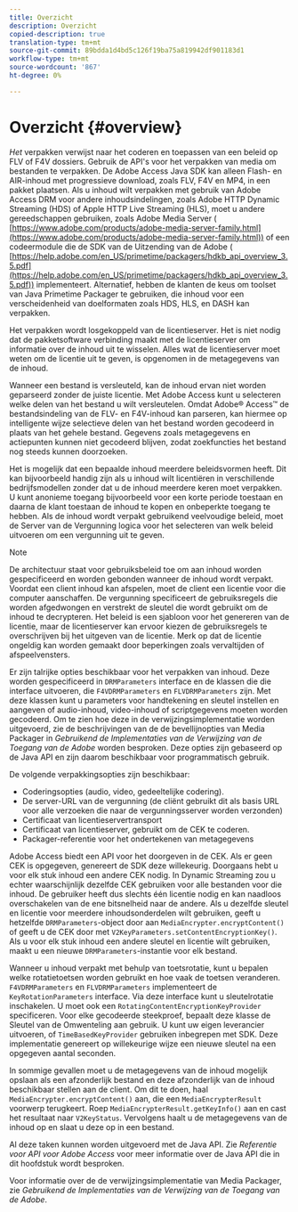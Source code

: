 ```yaml
---
title: Overzicht
description: Overzicht
copied-description: true
translation-type: tm+mt
source-git-commit: 89bdda1d4bd5c126f19ba75a819942df901183d1
workflow-type: tm+mt
source-wordcount: '867'
ht-degree: 0%

---
```



# Overzicht {#overview}

*Het* verpakken verwijst naar het coderen en toepassen van een beleid op FLV of F4V dossiers. Gebruik de API&#39;s voor het verpakken van media om bestanden te verpakken. De Adobe Access Java SDK kan alleen Flash- en AIR-inhoud met progressieve download, zoals FLV, F4V en MP4, in een pakket plaatsen. Als u inhoud wilt verpakken met gebruik van Adobe Access DRM voor andere inhoudsindelingen, zoals Adobe HTTP Dynamic Streaming (HDS) of Apple HTTP Live Streaming (HLS), moet u andere gereedschappen gebruiken, zoals Adobe Media Server ( [https://www.adobe.com/products/adobe-media-server-family.html](https://www.adobe.com/products/adobe-media-server-family.html)) of een codeermodule die de SDK van de Uitzending van de Adobe ( [https://help.adobe.com/en_US/primetime/packagers/hdkb_api_overview_3.5.pdf](https://help.adobe.com/en_US/primetime/packagers/hdkb_api_overview_3.5.pdf)) implementeert. Alternatief, hebben de klanten de keus om toolset van Java Primetime Packager te gebruiken, die inhoud voor een verscheidenheid van doelformaten zoals HDS, HLS, en DASH kan verpakken.

Het verpakken wordt losgekoppeld van de licentieserver. Het is niet nodig dat de pakketsoftware verbinding maakt met de licentieserver om informatie over de inhoud uit te wisselen. Alles wat de licentieserver moet weten om de licentie uit te geven, is opgenomen in de metagegevens van de inhoud.

Wanneer een bestand is versleuteld, kan de inhoud ervan niet worden geparseerd zonder de juiste licentie. Met Adobe Access kunt u selecteren welke delen van het bestand u wilt versleutelen. Omdat Adobe® Access™ de bestandsindeling van de FLV- en F4V-inhoud kan parseren, kan hiermee op intelligente wijze selectieve delen van het bestand worden gecodeerd in plaats van het gehele bestand. Gegevens zoals metagegevens en actiepunten kunnen niet gecodeerd blijven, zodat zoekfuncties het bestand nog steeds kunnen doorzoeken.

Het is mogelijk dat een bepaalde inhoud meerdere beleidsvormen heeft. Dit kan bijvoorbeeld handig zijn als u inhoud wilt licentiëren in verschillende bedrijfsmodellen zonder dat u de inhoud meerdere keren moet verpakken. U kunt anonieme toegang bijvoorbeeld voor een korte periode toestaan en daarna de klant toestaan de inhoud te kopen en onbeperkte toegang te hebben. Als de inhoud wordt verpakt gebruikend veelvoudige beleid, moet de Server van de Vergunning logica voor het selecteren van welk beleid uitvoeren om een vergunning uit te geven.

>[!NOTE]
>
>De architectuur staat voor gebruiksbeleid toe om aan inhoud worden gespecificeerd en worden gebonden wanneer de inhoud wordt verpakt. Voordat een client inhoud kan afspelen, moet de client een licentie voor die computer aanschaffen. De vergunning specificeert de gebruiksregels die worden afgedwongen en verstrekt de sleutel die wordt gebruikt om de inhoud te decrypteren. Het beleid is een sjabloon voor het genereren van de licentie, maar de licentieserver kan ervoor kiezen de gebruiksregels te overschrijven bij het uitgeven van de licentie. Merk op dat de licentie ongeldig kan worden gemaakt door beperkingen zoals vervaltijden of afspeelvensters.

Er zijn talrijke opties beschikbaar voor het verpakken van inhoud. Deze worden gespecificeerd in `DRMParameters` interface en de klassen die die interface uitvoeren, die `F4VDRMParameters` en `FLVDRMParameters` zijn. Met deze klassen kunt u parameters voor handtekening en sleutel instellen en aangeven of audio-inhoud, video-inhoud of scriptgegevens moeten worden gecodeerd. Om te zien hoe deze in de verwijzingsimplementatie worden uitgevoerd, zie de beschrijvingen van de de bevellijnopties van Media Packager in *Gebruikend de Implementaties van de Verwijzing van de Toegang van de Adobe* worden besproken. Deze opties zijn gebaseerd op de Java API en zijn daarom beschikbaar voor programmatisch gebruik.

De volgende verpakkingsopties zijn beschikbaar:

* Coderingsopties (audio, video, gedeeltelijke codering).
* De server-URL van de vergunning (de cliënt gebruikt dit als basis URL voor alle verzoeken die naar de vergunningsserver worden verzonden)
* Certificaat van licentieservertransport
* Certificaat van licentieserver, gebruikt om de CEK te coderen.
* Packager-referentie voor het ondertekenen van metagegevens

Adobe Access biedt een API voor het doorgeven in de CEK. Als er geen CEK is opgegeven, genereert de SDK deze willekeurig. Doorgaans hebt u voor elk stuk inhoud een andere CEK nodig. In Dynamic Streaming zou u echter waarschijnlijk dezelfde CEK gebruiken voor alle bestanden voor die inhoud. De gebruiker heeft dus slechts één licentie nodig en kan naadloos overschakelen van de ene bitsnelheid naar de andere. Als u dezelfde sleutel en licentie voor meerdere inhoudsonderdelen wilt gebruiken, geeft u hetzelfde `DRMParameters`-object door aan `MediaEncrypter.encryptContent()` of geeft u de CEK door met `V2KeyParameters.setContentEncryptionKey()`. Als u voor elk stuk inhoud een andere sleutel en licentie wilt gebruiken, maakt u een nieuwe `DRMParameters`-instantie voor elk bestand.

Wanneer u inhoud verpakt met behulp van toetsrotatie, kunt u bepalen welke rotatietoetsen worden gebruikt en hoe vaak de toetsen veranderen. `F4VDRMParameters` en  `FLVDRMParameters` implementeert de  `KeyRotationParameters` interface. Via deze interface kunt u sleutelrotatie inschakelen. U moet ook een `RotatingContentEncryptionKeyProvider` specificeren. Voor elke gecodeerde steekproef, bepaalt deze klasse de Sleutel van de Omwenteling aan gebruik. U kunt uw eigen leverancier uitvoeren, of `TimeBasedKeyProvider` gebruiken inbegrepen met SDK. Deze implementatie genereert op willekeurige wijze een nieuwe sleutel na een opgegeven aantal seconden.

In sommige gevallen moet u de metagegevens van de inhoud mogelijk opslaan als een afzonderlijk bestand en deze afzonderlijk van de inhoud beschikbaar stellen aan de client. Om dit te doen, haal `MediaEncrypter.encryptContent()` aan, die een `MediaEncrypterResult` voorwerp terugkeert. Roep `MediaEncrypterResult.getKeyInfo()` aan en cast het resultaat naar `V2KeyStatus`. Vervolgens haalt u de metagegevens van de inhoud op en slaat u deze op in een bestand.

Al deze taken kunnen worden uitgevoerd met de Java API. Zie *Referentie voor API voor Adobe Access* voor meer informatie over de Java API die in dit hoofdstuk wordt besproken.

Voor informatie over de de verwijzingsimplementatie van Media Packager, zie *Gebruikend de Implementaties van de Verwijzing van de Toegang van de Adobe*.
